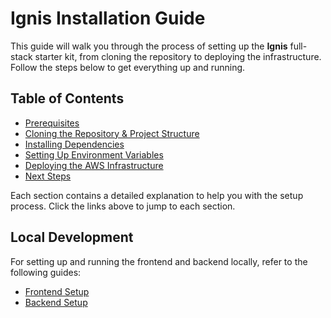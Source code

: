 # **Ignis Installation Guide**

This guide will walk you through the process of setting up the **Ignis** full-stack starter kit, from cloning the repository to deploying the infrastructure. Follow the steps below to get everything up and running.

## **Table of Contents**
- [Prerequisites](prerequisites.md)
- [Cloning the Repository & Project Structure](clone-setup.md)
- [Installing Dependencies](install-dependencies.md)
- [Setting Up Environment Variables](env-setup.md)
- [Deploying the AWS Infrastructure](deploy-infrastructure.md)
- [Next Steps](deploy-infrastructure.md#next-steps)

Each section contains a detailed explanation to help you with the setup process. Click the links above to jump to each section.

## Local Development

For setting up and running the frontend and backend locally, refer to the following guides:

- [Frontend Setup](frontend-setup.md)
- [Backend Setup](backend-setup.md)

